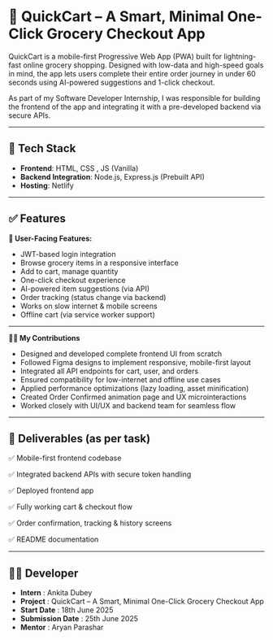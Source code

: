 # 🛒 QuickCart – A Smart, Minimal One-Click Grocery Checkout App

QuickCart is a mobile-first Progressive Web App (PWA) built for lightning-fast online grocery shopping. Designed with low-data and high-speed goals in mind, the app lets users complete their entire order journey in under 60 seconds using AI-powered suggestions and 1-click checkout.

As part of my Software Developer Internship, I was responsible for building the frontend of the app and integrating it with a pre-developed backend via secure APIs.

---

## 🚀 Tech Stack

- **Frontend**: HTML, CSS , JS (Vanilla)
- **Backend Integration**: Node.js, Express.js (Prebuilt API)
- **Hosting**: Netlify 

---


## ✅ Features
  **👥 User-Facing Features:** 

- JWT-based login integration
- Browse grocery items in a responsive interface
- Add to cart, manage quantity
- One-click checkout experience
- AI-powered item suggestions (via API)
- Order tracking (status change via backend)
- Works on slow internet & mobile screens
- Offline cart (via service worker support)

---


**🧑‍💻 My Contributions** 

- Designed and developed complete frontend UI from scratch
- Followed Figma designs to implement responsive, mobile-first layout
- Integrated all API endpoints for cart, user, and orders
- Ensured compatibility for low-internet and offline use cases
- Applied performance optimizations (lazy loading, asset minification)
- Created Order Confirmed animation page and UX microinteractions
- Worked closely with UI/UX and backend team for seamless flow

--- 


## 📂 Deliverables (as per task)
✅ Mobile-first frontend codebase

✅ Integrated backend APIs with secure token handling

✅ Deployed frontend app

✅ Fully working cart & checkout flow

✅ Order confirmation, tracking & history screens

✅ README documentation

---

## 👩‍💻 Developer
- **Intern** : Ankita Dubey
- **Project** : QuickCart – A Smart, Minimal One-Click Grocery Checkout App
-  **Start Date** : 18th June 2025
-  **Submission Date** : 25th June 2025
-  **Mentor** : Aryan Parashar

